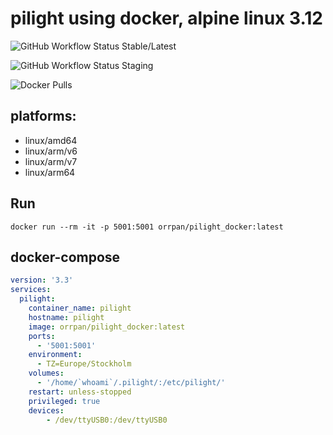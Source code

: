 # pilight using docker, alpine linux 3.12

 
![GitHub Workflow Status](https://img.shields.io/github/workflow/status/orrpan/pilight_docker/stable?style=for-the-badge) Stable/Latest

![GitHub Workflow Status](https://img.shields.io/github/workflow/status/orrpan/pilight_docker/staging?style=for-the-badge) Staging

![Docker Pulls](https://img.shields.io/docker/pulls/orrpan/pilight_docker?style=for-the-badge)

## platforms:
* linux/amd64
* linux/arm/v6
* linux/arm/v7
* linux/arm64

## Run
`docker run --rm -it -p 5001:5001 orrpan/pilight_docker:latest`

## docker-compose
```yaml
version: '3.3'
services:
  pilight:
    container_name: pilight
    hostname: pilight
    image: orrpan/pilight_docker:latest
    ports:
      - '5001:5001'
    environment:
      - TZ=Europe/Stockholm
    volumes:
      - '/home/`whoami`/.pilight/:/etc/pilight/'
    restart: unless-stopped
    privileged: true
    devices:
        - /dev/ttyUSB0:/dev/ttyUSB0
```
